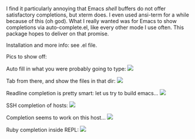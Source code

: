 I find it particularly annoying that Emacs *shell* buffers do not offer satisfactory completions, but xterm does. I even used ansi-term for a while because of this (oh god). What I really wanted was for Emacs to show completions via auto-complete.el, like every other mode I use often. This package hopes to deliver on that promise.

Installation and more info: see .el file.

Pics to show off:

Auto fill in what you were probably going to type:
![](http://dl.dropbox.com/u/45462879/readline-complete/1.png)

Tab from there, and show the files in that dir:
![](http://dl.dropbox.com/u/45462879/readline-complete/2.png)

Readline completion is pretty smart: let us try to build emacs...
![](http://dl.dropbox.com/u/45462879/readline-complete/3.png)

SSH completion of hosts:
![](http://dl.dropbox.com/u/45462879/readline-complete/4.png)

Completion seems to work on this host...
![](http://dl.dropbox.com/u/45462879/readline-complete/6.png)

Ruby completion inside REPL:
![](http://dl.dropbox.com/u/45462879/readline-complete/5.png)
